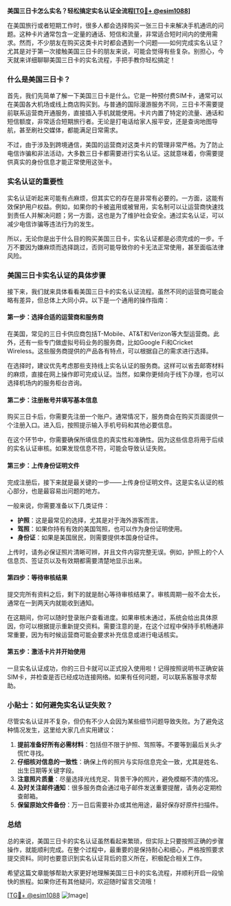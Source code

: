 **美国三日卡怎么实名？轻松搞定实名认证全流程[[TG💪+ @esim1088](https://t.me/s/esim1088)]**

在美国旅行或者短期工作时，很多人都会选择购买一张三日卡来解决手机通讯的问题。这种卡片通常包含一定量的通话、短信和流量，非常适合短时间内的使用需求。然而，不少朋友在购买这类卡片时都会遇到一个问题——如何完成实名认证？尤其是对于第一次接触美国三日卡的朋友来说，可能会觉得有些复杂。别担心，今天就来详细聊聊美国三日卡的实名流程，手把手教你轻松搞定！

### 什么是美国三日卡？

首先，我们先简单了解一下美国三日卡是什么。它是一种预付费SIM卡，通常可以在美国各大机场或线上商店购买到。与普通的国际漫游服务不同，三日卡不需要提前联系运营商开通服务，直接插入手机就能使用。卡片内置了特定的流量、通话和短信额度，非常适合短期旅行者。无论是打电话给家人报平安，还是查询地图导航，甚至刷社交媒体，都能满足日常需求。

不过，由于涉及到跨境通信，美国的运营商对这类卡片的管理非常严格。为了防止电信诈骗和非法活动，大多数三日卡都需要进行实名认证。这就意味着，你需要提供真实的身份信息才能正常使用这张卡。

### 实名认证的重要性

实名认证听起来可能有点麻烦，但其实它的存在是非常有必要的。一方面，这能有效保护用户权益。例如，如果你的卡被盗用或被冒用，实名制可以让运营商快速找到责任人并解决问题；另一方面，这也是为了维护社会安全。通过实名认证，可以减少电信诈骗等违法行为的发生。

所以，无论你是出于什么目的购买美国三日卡，实名认证都是必须完成的一步。千万不要因为嫌麻烦而选择跳过，否则可能导致你的卡无法正常使用，甚至面临法律风险。

### 美国三日卡实名认证的具体步骤

接下来，我们就来具体看看美国三日卡的实名认证流程。虽然不同的运营商可能会略有差异，但总体上大同小异。以下是一个通用的操作指南：

#### 第一步：选择合适的运营商和服务商

在美国，常见的三日卡供应商包括T-Mobile、AT&T和Verizon等大型运营商。此外，还有一些专门做虚拟号码业务的服务商，比如Google Fi和Cricket Wireless。这些服务商提供的产品各有特点，可以根据自己的需求进行选择。

在选择时，建议优先考虑那些支持线上实名认证的服务商。这样可以省去邮寄材料的麻烦，直接在网上操作即可完成认证。当然，如果你更倾向于线下办理，也可以选择机场内的服务柜台咨询。

#### 第二步：注册账号并填写基本信息

购买三日卡后，你需要先注册一个账户。通常情况下，服务商会在购买页面提供一个注册入口。进入后，按照提示输入手机号码和其他必要信息。

在这个环节中，你需要确保所填信息的真实性和准确性。因为这些信息将用于后续的实名认证审核。如果发现信息不符，可能会导致认证失败。

#### 第三步：上传身份证明文件

完成注册后，接下来就是最关键的一步——上传身份证明文件。这是实名认证的核心部分，也是最容易出问题的地方。

一般来说，你需要准备以下几类证件：
- **护照**：这是最常见的选择，尤其是对于海外游客而言。
- **驾照**：如果你持有有效的美国驾照，也可以作为身份证明使用。
- **身份证**：如果是美国居民，则需要提供本国身份证件。

上传时，请务必保证照片清晰可辨，并且文件内容完整无误。例如，护照上的个人信息页、签证页以及有效期都需要清楚地显示出来。

#### 第四步：等待审核结果

提交完所有资料之后，剩下的就是耐心等待审核结果了。审核周期一般不会太长，通常在一到两天内就能收到通知。

在这期间，你可以随时登录账户查看进度。如果审核未通过，系统会给出具体原因，你可以根据提示重新提交资料。需要注意的是，在这个过程中保持手机畅通非常重要，因为有时候运营商可能会要求补充信息或进行电话核实。

#### 第五步：激活卡片并开始使用

一旦实名认证成功，你的三日卡就可以正式投入使用啦！记得按照说明书正确安装SIM卡，并检查是否已经成功连接网络。如果有任何问题，可以联系客服寻求帮助。

### 小贴士：如何避免实名认证失败？

尽管实名认证并不复杂，但仍有不少人会因为某些细节问题导致失败。为了避免这种情况发生，这里给大家几点实用建议：

1. **提前准备好所有必需材料**：包括但不限于护照、驾照等。不要等到最后关头才慌忙寻找。
2. **仔细核对信息的一致性**：确保上传的照片与实际信息完全一致，尤其是姓名、出生日期等关键字段。
3. **注意照片质量**：尽量选择光线充足、背景干净的照片，避免模糊不清的情况。
4. **及时关注邮件通知**：很多服务商会通过电子邮件发送重要提醒，请务必定期检查邮箱。
5. **保留原始文件备份**：万一日后需要补办或其他用途，最好保存好原件扫描件。

### 总结

总的来说，美国三日卡的实名认证虽然看起来繁琐，但实际上只要按照正确的步骤操作，就能顺利完成。在整个过程中，最重要的是保持耐心和细心，严格按照要求提交资料。同时也要意识到实名认证背后的意义所在，积极配合相关工作。

希望这篇文章能够帮助大家更好地理解美国三日卡的实名流程，并顺利开启一段愉快的旅程。如果你还有其他疑问，欢迎随时留言交流哦！

[[TG💪+ @esim1088](https://t.me/s/esim1088) ![Image](https://i.postimg.cc/4NQfJmqS/Snipaste-2025-05-13-00-14-12.png)]